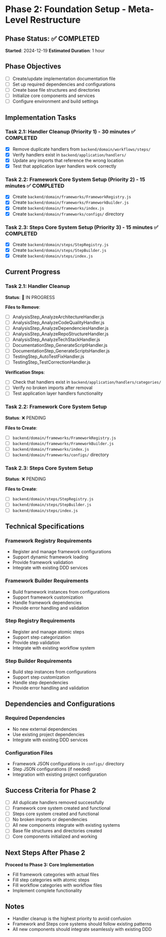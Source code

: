 # Phase 2: Foundation Setup - Meta-Level Restructure

## Phase Status: ✅ COMPLETED
**Started**: 2024-12-19
**Estimated Duration**: 1 hour

## Phase Objectives
- [ ] Create/update implementation documentation file
- [ ] Set up required dependencies and configurations
- [ ] Create base file structures and directories
- [ ] Initialize core components and services
- [ ] Configure environment and build settings

## Implementation Tasks

### Task 2.1: Handler Cleanup (Priority 1) - 30 minutes ✅ COMPLETED
- [x] Remove duplicate handlers from `backend/domain/workflows/steps/`
- [x] Verify handlers exist in `backend/application/handlers/`
- [x] Update any imports that reference the wrong location
- [x] Test that application layer handlers work correctly

### Task 2.2: Framework Core System Setup (Priority 2) - 15 minutes ✅ COMPLETED
- [x] Create `backend/domain/frameworks/FrameworkRegistry.js`
- [x] Create `backend/domain/frameworks/FrameworkBuilder.js`
- [x] Create `backend/domain/frameworks/index.js`
- [x] Create `backend/domain/frameworks/configs/` directory

### Task 2.3: Steps Core System Setup (Priority 3) - 15 minutes ✅ COMPLETED
- [x] Create `backend/domain/steps/StepRegistry.js`
- [x] Create `backend/domain/steps/StepBuilder.js`
- [x] Create `backend/domain/steps/index.js`

## Current Progress

### Task 2.1: Handler Cleanup
**Status**: 🔄 IN PROGRESS

**Files to Remove**:
- [ ] AnalysisStep_AnalyzeArchitectureHandler.js
- [ ] AnalysisStep_AnalyzeCodeQualityHandler.js
- [ ] AnalysisStep_AnalyzeDependenciesHandler.js
- [ ] AnalysisStep_AnalyzeRepoStructureHandler.js
- [ ] AnalysisStep_AnalyzeTechStackHandler.js
- [ ] DocumentationStep_GenerateScriptHandler.js
- [ ] DocumentationStep_GenerateScriptsHandler.js
- [ ] TestingStep_AutoTestFixHandler.js
- [ ] TestingStep_TestCorrectionHandler.js

**Verification Steps**:
- [ ] Check that handlers exist in `backend/application/handlers/categories/`
- [ ] Verify no broken imports after removal
- [ ] Test application layer handlers functionality

### Task 2.2: Framework Core System Setup
**Status**: ❌ PENDING

**Files to Create**:
- [ ] `backend/domain/frameworks/FrameworkRegistry.js`
- [ ] `backend/domain/frameworks/FrameworkBuilder.js`
- [ ] `backend/domain/frameworks/index.js`
- [ ] `backend/domain/frameworks/configs/` directory

### Task 2.3: Steps Core System Setup
**Status**: ❌ PENDING

**Files to Create**:
- [ ] `backend/domain/steps/StepRegistry.js`
- [ ] `backend/domain/steps/StepBuilder.js`
- [ ] `backend/domain/steps/index.js`

## Technical Specifications

### Framework Registry Requirements
- Register and manage framework configurations
- Support dynamic framework loading
- Provide framework validation
- Integrate with existing DDD services

### Framework Builder Requirements
- Build framework instances from configurations
- Support framework customization
- Handle framework dependencies
- Provide error handling and validation

### Step Registry Requirements
- Register and manage atomic steps
- Support step categorization
- Provide step validation
- Integrate with existing workflow system

### Step Builder Requirements
- Build step instances from configurations
- Support step customization
- Handle step dependencies
- Provide error handling and validation

## Dependencies and Configurations

### Required Dependencies
- No new external dependencies
- Use existing project dependencies
- Integrate with existing DDD services

### Configuration Files
- Framework JSON configurations in `configs/` directory
- Step JSON configurations (if needed)
- Integration with existing project configuration

## Success Criteria for Phase 2
- [ ] All duplicate handlers removed successfully
- [ ] Framework core system created and functional
- [ ] Steps core system created and functional
- [ ] No broken imports or dependencies
- [ ] All new components integrate with existing systems
- [ ] Base file structures and directories created
- [ ] Core components initialized and working

## Next Steps After Phase 2
**Proceed to Phase 3: Core Implementation**
- Fill framework categories with actual files
- Fill step categories with atomic steps
- Fill workflow categories with workflow files
- Implement complete functionality

## Notes
- Handler cleanup is the highest priority to avoid confusion
- Framework and Steps core systems should follow existing patterns
- All new components should integrate seamlessly with existing DDD 
